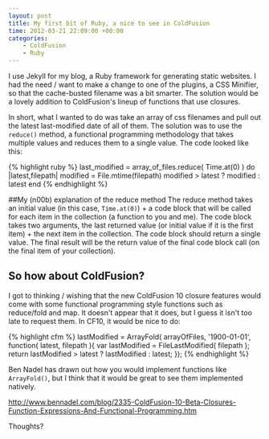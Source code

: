 ```yaml
---
layout: post
title: My first bit of Ruby, a nice to see in ColdFusion
time: 2012-03-21 22:09:00 +00:00
categories:
    - ColdFusion
    - Ruby
---
```

I use Jekyll for my blog, a Ruby framework for generating static websites. I had the need / want
to make a change to one of the plugins, a CSS Minifier, so that the cache-busted filename was
a bit smarter. The solution would be a lovely addition to ColdFusion's lineup of functions that
use closures.<!--more-->

In short, what I wanted to do was take an array of css filenames and pull out the latest last-modified 
date of all of them. The solution was to use the `reduce()` method, a functional programming methodology
that takes multiple values and reduces them to a single value. The code looked like this:

{% highlight ruby %}
last_modified = array_of_files.reduce( Time.at(0) ) do |latest,filepath|
	modified = File.mtime(filepath)
	modified > latest ? modified : latest
end
{% endhighlight %}

##My (n00b) explanation of the reduce method
The reduce method takes an initial value (in this case, `Time.at(0)`) + a code block
that will be called for each item in the collection (a function to you and me). The code block 
takes two arguments, the last returned value (or initial value if it is the first item) + the next 
item in the collection. The code block should return a single value. The final result will be the 
return value of the final code block call (on the final item of your collection).

## So how about ColdFusion?
I got to thinking / wishing that the new ColdFusion 10 closure features would come with some
functional programming style functions such as reduce/fold and map. It doesn't appear that it does,
but I guess it isn't too late to request them. In CF10, it would be nice to do:

{% highlight cfm %}
<cfscript>
lastModified = ArrayFold( arrayOfFiles, '1900-01-01', function( latest, filepath ){
	var lastModified = FileLastModified( filepath );
	return lastModified > latest ? lastModified : latest;
});
</cfscript>
{% endhighlight %}

Ben Nadel has drawn out how you would implement functions like `ArrayFold()`, but I think that it would
be great to see them implemented natively.

<http://www.bennadel.com/blog/2335-ColdFusion-10-Beta-Closures-Function-Expressions-And-Functional-Programming.htm>

Thoughts?